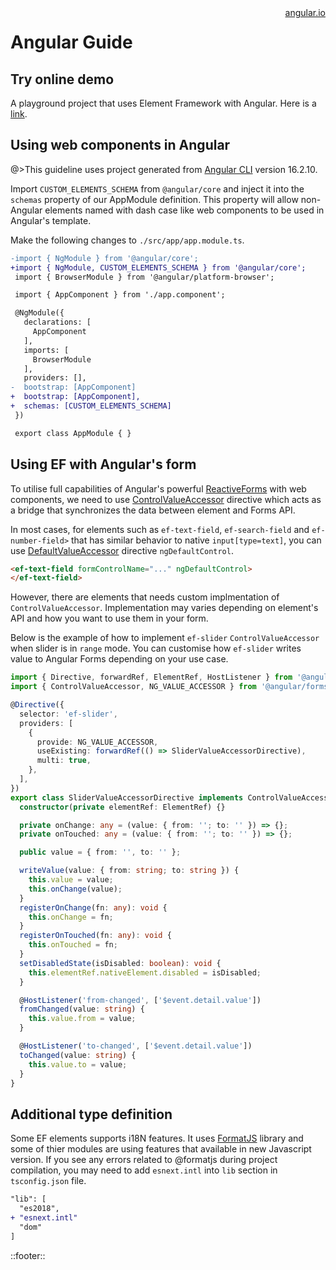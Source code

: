 <!--
type: page
title: Angular
location: ./tutorials/angular
layout: default
-->

<div style="float:right">
  <a href="https://angular.io/" target="_blank">angular.io</a>
</div>

# Angular Guide

## Try online demo
A playground project that uses Element Framework with Angular. Here is a [link](https://codesandbox.io/p/devbox/angular-16-forms-ef-v7-gghflk).

## Using web components in Angular

@>This guideline uses project generated from [Angular CLI](https://github.com/angular/angular-cli) version 16.2.10.

Import `CUSTOM_ELEMENTS_SCHEMA` from `@angular/core` and inject it into the `schemas` property of our AppModule definition. This property will allow non-Angular elements named with dash case like web components to be used in Angular's template.

Make the following changes to `./src/app/app.module.ts`.

```diff
-import { NgModule } from '@angular/core';
+import { NgModule, CUSTOM_ELEMENTS_SCHEMA } from '@angular/core';
 import { BrowserModule } from '@angular/platform-browser';

 import { AppComponent } from './app.component';

 @NgModule({
   declarations: [
     AppComponent
   ],
   imports: [
     BrowserModule
   ],
   providers: [],
-  bootstrap: [AppComponent]
+  bootstrap: [AppComponent],
+  schemas: [CUSTOM_ELEMENTS_SCHEMA]
 })

 export class AppModule { }
```

## Using EF with Angular's form

To utilise full capabilities of Angular's powerful [ReactiveForms](https://angular.io/guide/reactive-forms) with web components, we need to use [ControlValueAccessor](https://angular.io/api/forms/ControlValueAccessor) directive which acts as a bridge that synchronizes the data between element and Forms API.

In most cases, for elements such as `ef-text-field`, `ef-search-field` and `ef-number-field>` that has similar behavior to native `input[type=text]`, you can use [DefaultValueAccessor](https://angular.io/api/forms/DefaultValueAccessor) directive `ngDefaultControl`.

```html
<ef-text-field formControlName="..." ngDefaultControl>
</ef-text-field>
```

However, there are elements that needs custom implmentation of `ControlValueAccessor`. Implementation may varies depending on element's API and how you want to use them in your form.

Below is the example of how to implement `ef-slider` `ControlValueAccessor` when slider is in `range` mode. You can customise how `ef-slider` writes value to Angular Forms depending on your use case.

```ts
import { Directive, forwardRef, ElementRef, HostListener } from '@angular/core';
import { ControlValueAccessor, NG_VALUE_ACCESSOR } from '@angular/forms';

@Directive({
  selector: 'ef-slider',
  providers: [
    {
      provide: NG_VALUE_ACCESSOR,
      useExisting: forwardRef(() => SliderValueAccessorDirective),
      multi: true,
    },
  ],
})
export class SliderValueAccessorDirective implements ControlValueAccessor {
  constructor(private elementRef: ElementRef) {}

  private onChange: any = (value: { from: ''; to: '' }) => {};
  private onTouched: any = (value: { from: ''; to: '' }) => {};

  public value = { from: '', to: '' };

  writeValue(value: { from: string; to: string }) {
    this.value = value;
    this.onChange(value);
  }
  registerOnChange(fn: any): void {
    this.onChange = fn;
  }
  registerOnTouched(fn: any): void {
    this.onTouched = fn;
  }
  setDisabledState(isDisabled: boolean): void {
    this.elementRef.nativeElement.disabled = isDisabled;
  }

  @HostListener('from-changed', ['$event.detail.value'])
  fromChanged(value: string) {
    this.value.from = value;
  }

  @HostListener('to-changed', ['$event.detail.value'])
  toChanged(value: string) {
    this.value.to = value;
  }
}
```

## Additional type definition

Some EF elements supports i18N features. It uses [FormatJS](https://formatjs.io/) library and some of thier modules are using features that available in new Javascript version. If you see any errors related to @formatjs during project compilation, you may need to add `esnext.intl` into `lib` section in `tsconfig.json` file.

```diff
"lib": [
  "es2018",
+ "esnext.intl"
  "dom"
]
```

::footer::
